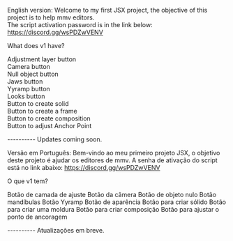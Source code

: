 English version:
Welcome to my first JSX project, the objective of this project is to help mmv editors.                                                               
The script activation password is in the link below:                                                               
https://discord.gg/wsPDZwVENV                                                               
                                                               
What does v1 have?                                                               
                                                               
Adjustment layer button                                                            
Camera button                                                                
Null object button                                                                
Jaws button                                                                
Yyramp button                                                                
Looks button                                                                
Button to create solid                                                                
Button to create a frame                                                                
Button to create composition                                                                
Button to adjust Anchor Point                                                                
                                                                
---------- Updates coming soon.                                                                                                                      

Versão em Português:
Bem-vindo ao meu primeiro projeto JSX, o objetivo deste projeto é ajudar os editores de mmv.
A senha de ativação do script está no link abaixo:
https://discord.gg/wsPDZwVENV
                                                               
O que v1 tem?
                                                               
Botão de camada de ajuste
Botão da câmera
Botão de objeto nulo
Botão mandíbulas
Botão Yyramp
Botão de aparência
Botão para criar sólido
Botão para criar uma moldura
Botão para criar composição
Botão para ajustar o ponto de ancoragem
                                                                
---------- Atualizações em breve.
